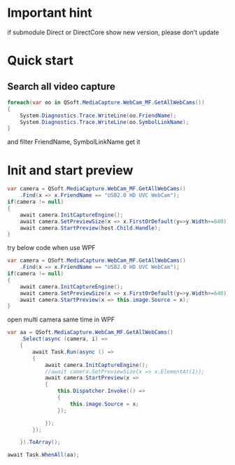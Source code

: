 # Important hint
if submodule Direct or DirectCore show new version, please don't update

# Quick start
## Search all video capture
```c#
foreach(var oo in QSoft.MediaCapture.WebCam_MF.GetAllWebCams())
{
    System.Diagnostics.Trace.WriteLine(oo.FriendName);
    System.Diagnostics.Trace.WriteLine(oo.SymbolLinkName);
}
```
and filter FriendName, SymbolLinkName get it

# Init and start preview
```c#
var camera = QSoft.MediaCapture.WebCam_MF.GetAllWebCams()
    .Find(x => x.FriendName == "USB2.0 HD UVC WebCam");
if(camera != null)
{
    await camera.InitCaptureEngine();
    await camera.SetPreviewSize(x => x.FirstOrDefault(y=>y.Width>=640));
    await camera.StartPreview(host.Child.Handle);
}
```
try below code when use WPF
```c#
var camera = QSoft.MediaCapture.WebCam_MF.GetAllWebCams()
    .Find(x => x.FriendName == "USB2.0 HD UVC WebCam");
if(camera != null)
{
    await camera.InitCaptureEngine();
    await camera.SetPreviewSize(x => x.FirstOrDefault(y=>y.Width>=640));
    await camera.StartPreview(x => this.image.Source = x);
}

```

open multi camera same time in WPF
```c#
var aa = QSoft.MediaCapture.WebCam_MF.GetAllWebCams()
    .Select(async (camera, i) =>
    {
        await Task.Run(async () =>
        {
            await camera.InitCaptureEngine();
            //await camera.SetPreviewSize(x => x.ElementAt(1));
            await camera.StartPreview(x =>
            {
                this.Dispatcher.Invoke(() =>
                {
                    this.image.Source = x;
                });

            });
        });

    }).ToArray();

await Task.WhenAll(aa);

```
